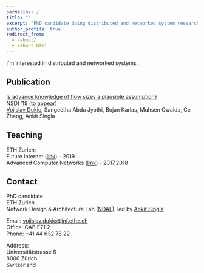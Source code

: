 ```yaml
---
permalink: /
title: ""
excerpt: "PhD candidate doing distributed and networked system research"
author_profile: true
redirect_from:
  - /about/
  - /about.html
---
```


I'm interested in distributed and networked systems. <br />

Publication
------
<a href="publications/2018-12-21-NSDI_flow_size/">Is advance knowledge of flow sizes a plausible assumption?</a> <br />
NSDI '19 (to appear) <br />
<u>Vojislav Dukic</u>, Sangeetha Abdu Jyothi, Bojan Karlas, Muhsen Owaida, Ce Zhang, Ankit Singla

Teaching
------
ETH Zurich:<br />
Future Internet (<a href="https://ndal.ethz.ch/courses/fi.html">link</a>) - 2019 <br />
Advanced Computer Networks (<a href="https://ndal.ethz.ch/courses/acn.html">link</a>) - 2017,2018 <br />

Contact
------
PhD candidate <br />
ETH Zurich <br />
Network Design & Architecture Lab (<a href="https://ndal.ethz.ch/">NDAL</a>), led by <a href="https://people.inf.ethz.ch/asingla/">Ankit Singla</a>

Email: vojislav.dukic@inf.ethz.ch <br/>
Office: CAB  E71.2 <br />
Phone: +41 44 632 78 22 <br />

Address: <br />
Universitätstrasse 6 <br />
8006 Zürich <br />
Switzerland <br />



